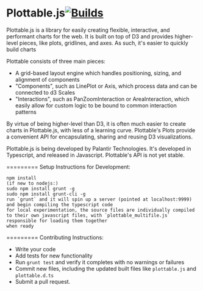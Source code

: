 Plottable.js[![Builds](https://api.travis-ci.org/repositories/palantir/plottable.png?branch=master)](https://travis-ci.org/palantir/plottable)
============

Plottable.js is a library for easily creating flexible, interactive, and performant charts for the web. It is built on top of D3 and provides higher-level pieces, like plots, gridlines, and axes. As such, it's easier to quickly build charts

Plottable consists of three main pieces:
- A grid-based layout engine which handles positioning, sizing, and alignment of components
- "Components", such as LinePlot or Axis, which process data and can be connected to d3 Scales
- "Interactions", such as PanZoomInteraction or AreaInteraction, which easily allow for custom logic to be bound to common interaction patterns

By virtue of being higher-level than D3, it is often much easier to create charts in Plottable.js, with less of a learning curve. Plottable's Plots provide a convenient API for encapsulating, sharing and reusing D3 visualizations.

Plottable.js is being developed by Palantir Technologies. It's developed in Typescript, and released in Javascript. Plottable's API is not yet stable.

=========
Setup Instructions for Development:

    npm install
    (if new to nodejs:)
    sudo npm install grunt -g
    sudo npm install grunt-cli -g
    run `grunt` and it will spin up a server (pointed at localhost:9999) and begin compiling the typescript code
    for local experimentation, the source files are individually compiled to their own javascript files, with `plottable_multifile.js` responsible for loading them together
    when ready

=========
Contributing Instructions:
- Write your code
- Add tests for new functionality
- Run `grunt test` and verify it completes with no warnings or failures
- Commit new files, including the updated built files like `plottable.js` and `plottable.d.ts`
- Submit a pull request.
